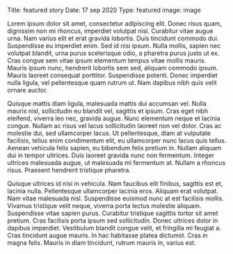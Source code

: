Title: featured story
Date: 17 sep 2020
Type: featured
image: image


Lorem ipsum dolor sit amet, consectetur adipiscing elit. Donec risus quam, dignissim non mi rhoncus, imperdiet volutpat nisl. Curabitur vitae augue urna. Nam varius elit et erat gravida lobortis. Duis tincidunt commodo dui. Suspendisse eu imperdiet enim. Sed id nisi ipsum. Nulla mollis, sapien nec volutpat blandit, urna purus scelerisque odio, a pharetra purus justo ut ex. Cras congue sem vitae ipsum elementum tempus vitae mollis mauris. Mauris ipsum nunc, hendrerit lobortis sem sed, aliquam commodo ipsum. Mauris laoreet consequat porttitor. Suspendisse potenti. Donec imperdiet nulla ligula, vel pellentesque quam rutrum ut. Nam dapibus nibh quis velit ornare auctor.

Quisque mattis diam ligula, malesuada mattis dui accumsan vel. Nulla mauris nisl, sollicitudin eu blandit vel, sagittis et ipsum. Cras eget nibh eleifend, viverra leo nec, gravida augue. Nunc elementum neque et lacinia congue. Nullam ac risus vel lacus sollicitudin laoreet non vel dolor. Cras ac molestie dui, sed ullamcorper lacus. Ut pellentesque, diam at vulputate facilisis, tellus enim condimentum elit, eu ullamcorper nunc lacus quis tellus. Aenean vehicula felis sapien, eu bibendum felis pretium in. Nullam aliquam dui in tempor ultrices. Duis laoreet gravida nunc non fermentum. Integer ultrices malesuada augue, ut malesuada mi fermentum at. Nullam a rhoncus risus. Praesent hendrerit tristique pharetra.

Quisque ultrices id nisi in vehicula. Nam faucibus elit finibus, sagittis est et, lacinia nulla. Pellentesque ullamcorper lacinia eros. Aliquam erat volutpat. Nam vitae malesuada nisl. Suspendisse euismod nunc at est facilisis mollis. Vivamus tristique velit neque, viverra porta lectus molestie aliquam. Suspendisse vitae sapien purus. Curabitur tristique sagittis tortor sit amet pretium. Cras facilisis porta ipsum sed sollicitudin. Donec ultrices dolor in dapibus imperdiet. Vestibulum blandit congue velit, et fringilla mi feugiat a. Cras tincidunt augue mauris. In hac habitasse platea dictumst. Cras in magna felis. Mauris in diam tincidunt, rutrum mauris in, varius est.
